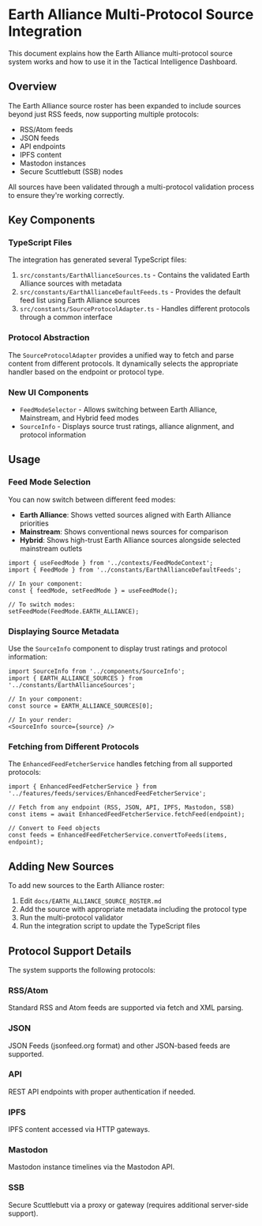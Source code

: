 # Earth Alliance Multi-Protocol Source Integration

This document explains how the Earth Alliance multi-protocol source system works and how to use it in the Tactical Intelligence Dashboard.

## Overview

The Earth Alliance source roster has been expanded to include sources beyond just RSS feeds, now supporting multiple protocols:

- RSS/Atom feeds
- JSON feeds
- API endpoints
- IPFS content
- Mastodon instances
- Secure Scuttlebutt (SSB) nodes

All sources have been validated through a multi-protocol validation process to ensure they're working correctly.

## Key Components

### TypeScript Files

The integration has generated several TypeScript files:

1. `src/constants/EarthAllianceSources.ts` - Contains the validated Earth Alliance sources with metadata
2. `src/constants/EarthAllianceDefaultFeeds.ts` - Provides the default feed list using Earth Alliance sources
3. `src/constants/SourceProtocolAdapter.ts` - Handles different protocols through a common interface

### Protocol Abstraction

The `SourceProtocolAdapter` provides a unified way to fetch and parse content from different protocols. It dynamically selects the appropriate handler based on the endpoint or protocol type.

### New UI Components

- `FeedModeSelector` - Allows switching between Earth Alliance, Mainstream, and Hybrid feed modes
- `SourceInfo` - Displays source trust ratings, alliance alignment, and protocol information

## Usage

### Feed Mode Selection

You can now switch between different feed modes:

- **Earth Alliance**: Shows vetted sources aligned with Earth Alliance priorities
- **Mainstream**: Shows conventional news sources for comparison
- **Hybrid**: Shows high-trust Earth Alliance sources alongside selected mainstream outlets

```tsx
import { useFeedMode } from '../contexts/FeedModeContext';
import { FeedMode } from '../constants/EarthAllianceDefaultFeeds';

// In your component:
const { feedMode, setFeedMode } = useFeedMode();

// To switch modes:
setFeedMode(FeedMode.EARTH_ALLIANCE);
```

### Displaying Source Metadata

Use the `SourceInfo` component to display trust ratings and protocol information:

```tsx
import SourceInfo from '../components/SourceInfo';
import { EARTH_ALLIANCE_SOURCES } from '../constants/EarthAllianceSources';

// In your component:
const source = EARTH_ALLIANCE_SOURCES[0];

// In your render:
<SourceInfo source={source} />
```

### Fetching from Different Protocols

The `EnhancedFeedFetcherService` handles fetching from all supported protocols:

```tsx
import { EnhancedFeedFetcherService } from '../features/feeds/services/EnhancedFeedFetcherService';

// Fetch from any endpoint (RSS, JSON, API, IPFS, Mastodon, SSB)
const items = await EnhancedFeedFetcherService.fetchFeed(endpoint);

// Convert to Feed objects
const feeds = EnhancedFeedFetcherService.convertToFeeds(items, endpoint);
```

## Adding New Sources

To add new sources to the Earth Alliance roster:

1. Edit `docs/EARTH_ALLIANCE_SOURCE_ROSTER.md`
2. Add the source with appropriate metadata including the protocol type
3. Run the multi-protocol validator
4. Run the integration script to update the TypeScript files

## Protocol Support Details

The system supports the following protocols:

### RSS/Atom
Standard RSS and Atom feeds are supported via fetch and XML parsing.

### JSON
JSON Feeds (jsonfeed.org format) and other JSON-based feeds are supported.

### API
REST API endpoints with proper authentication if needed.

### IPFS
IPFS content accessed via HTTP gateways.

### Mastodon
Mastodon instance timelines via the Mastodon API.

### SSB
Secure Scuttlebutt via a proxy or gateway (requires additional server-side support).
